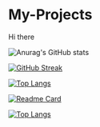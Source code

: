 # My-Projects
Hi there

![Anurag's GitHub stats](https://github-readme-stats.vercel.app/api?username=arjav19&show_icons=true&theme=radical)

[![GitHub Streak](http://github-readme-streak-stats.herokuapp.com?user=arjav19&theme=dark&hide_border=true)](https://git.io/streak-stats)

[![Top Langs](https://github-readme-stats.vercel.app/api/top-langs/?username=arjav19)](https://github.com/anuraghazra/github-readme-stats)

[![Readme Card](https://github-readme-stats.vercel.app/api/pin/?username=arjav19&repo=github-readme-stats)](https://github.com/anuraghazra/github-readme-stats)

[![Top Langs](https://github-readme-stats.vercel.app/api/top-langs/?username=arjav19&exclude_repo=github-readme-stats,anuraghazra.github.io)](https://github.com/arjav19/github-readme-stats)
